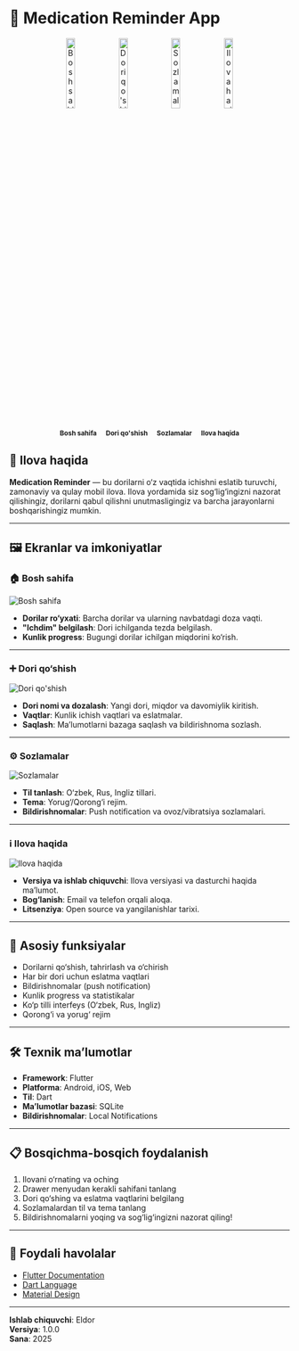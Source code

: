 # 💊 Medication Reminder App

<div align="center">
  <img src="screenshots/home.png" alt="Bosh sahifa" width="18%"/>
  <img src="screenshots/add_medication.png" alt="Dori qo'shish" width="18%"/>
  <img src="screenshots/settings.png" alt="Sozlamalar" width="18%"/>
  <img src="screenshots/about.png" alt="Ilova haqida" width="18%"/>
</div>
<div align="center">
  <sub>
    <b>Bosh sahifa</b> &nbsp;&nbsp;&nbsp;
    <b>Dori qo'shish</b> &nbsp;&nbsp;&nbsp;
    <b>Sozlamalar</b> &nbsp;&nbsp;&nbsp;
    <b>Ilova haqida</b>
  </sub>
</div>

## 📱 Ilova haqida

**Medication Reminder** — bu dorilarni o‘z vaqtida ichishni eslatib turuvchi, zamonaviy va qulay mobil ilova. Ilova yordamida siz sog‘lig‘ingizni nazorat qilishingiz, dorilarni qabul qilishni unutmasligingiz va barcha jarayonlarni boshqarishingiz mumkin.

---

## 🖼️ Ekranlar va imkoniyatlar

### 🏠 Bosh sahifa

![Bosh sahifa](screenshots/home.png)

- **Dorilar ro‘yxati**: Barcha dorilar va ularning navbatdagi doza vaqti.
- **"Ichdim" belgilash**: Dori ichilganda tezda belgilash.
- **Kunlik progress**: Bugungi dorilar ichilgan miqdorini ko‘rish.

---

### ➕ Dori qo‘shish

![Dori qo'shish](screenshots/add_medication.png)

- **Dori nomi va dozalash**: Yangi dori, miqdor va davomiylik kiritish.
- **Vaqtlar**: Kunlik ichish vaqtlari va eslatmalar.
- **Saqlash**: Ma’lumotlarni bazaga saqlash va bildirishnoma sozlash.

---

### ⚙️ Sozlamalar

![Sozlamalar](screenshots/settings.png)

- **Til tanlash**: O‘zbek, Rus, Ingliz tillari.
- **Tema**: Yorug‘/Qorong‘i rejim.
- **Bildirishnomalar**: Push notification va ovoz/vibratsiya sozlamalari.

---

### ℹ️ Ilova haqida

![Ilova haqida](screenshots/about.png)

- **Versiya va ishlab chiquvchi**: Ilova versiyasi va dasturchi haqida ma’lumot.
- **Bog‘lanish**: Email va telefon orqali aloqa.
- **Litsenziya**: Open source va yangilanishlar tarixi.

---

## 🎯 Asosiy funksiyalar

- Dorilarni qo‘shish, tahrirlash va o‘chirish
- Har bir dori uchun eslatma vaqtlari
- Bildirishnomalar (push notification)
- Kunlik progress va statistikalar
- Ko‘p tilli interfeys (O‘zbek, Rus, Ingliz)
- Qorong‘i va yorug‘ rejim

---

## 🛠️ Texnik ma’lumotlar

- **Framework**: Flutter
- **Platforma**: Android, iOS, Web
- **Til**: Dart
- **Ma’lumotlar bazasi**: SQLite
- **Bildirishnomalar**: Local Notifications

---

## 📋 Bosqichma-bosqich foydalanish

1. Ilovani o‘rnating va oching
2. Drawer menyudan kerakli sahifani tanlang
3. Dori qo‘shing va eslatma vaqtlarini belgilang
4. Sozlamalardan til va tema tanlang
5. Bildirishnomalarni yoqing va sog‘lig‘ingizni nazorat qiling!

---

## 🔗 Foydali havolalar

- [Flutter Documentation](https://flutter.dev/docs)
- [Dart Language](https://dart.dev/)
- [Material Design](https://material.io/design)

---

**Ishlab chiquvchi**: Eldor  
**Versiya**: 1.0.0  
**Sana**: 2025
